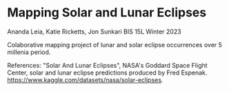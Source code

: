 # Mapping Solar and Lunar Eclipses

Ananda Leia, Katie Ricketts, Jon Sunkari
BIS 15L Winter 2023

Colaborative mapping project of lunar and solar eclipse occurrences over 5 millenia period.

References: "Solar And Lunar Eclipses", NASA's Goddard Space Flight Center, solar and lunar eclipse predictions produced by Fred Espenak.
https://www.kaggle.com/datasets/nasa/solar-eclipses.

